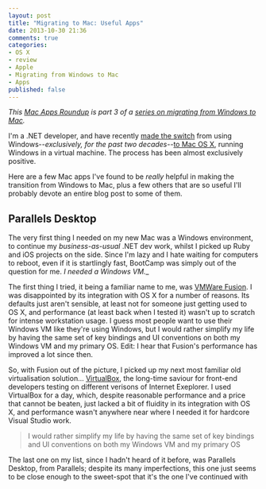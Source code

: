 ```yaml
---
layout: post
title: "Migrating to Mac: Useful Apps"
date: 2013-10-30 21:36
comments: true
categories:
- OS X
- review
- Apple
- Migrating from Windows to Mac
- Apps
published: false
---
```

_This [Mac Apps Roundup]() is part 3 of a [series on migrating from Windows to Mac](/blog/series#migrating-from-windows-to-mac)._

I'm a .NET developer, and have recently [made the switch](/blog/2013/10/18/migrating-to-macbook-review) from using Windows--_exclusively, for the past two decades--_[to Mac OS X](/blog/2013/10/20/migrating-to-os-x-review), running Windows in a virtual machine. The process has been almost exclusively positive.

Here are a few Mac apps I've found to be _really_ helpful in making the transition from Windows to Mac, plus a few others that are so useful I'll probably devote an entire blog post to some of them.

## Parallels Desktop

The very first thing I needed on my new Mac was a Windows environment, to continue my _business-as-usual_ .NET dev work, whilst I picked up Ruby and iOS projects on the side. Since I'm lazy and I hate waiting for computers to reboot, even if it is startlingly fast, BootCamp was simply out of the question for me. _I needed a Windows VM.__

The first thing I tried, it being a familiar name to me, was [VMWare Fusion](http://www.vmware.com/uk/products/fusion/). I was disappointed by its integration with OS X for a number of reasons. Its defaults just aren't sensible, at least not for someone just getting used to OS X, and performance (at least back when I tested it) wasn't up to scratch for intense workstation usage. I guess most people want to use their Windows VM like they're using Windows, but I would rather simplify my life by having the same set of key bindings and UI conventions on both my Windows VM and my primary OS. Edit: I hear that Fusion's performance has improved a lot since then.

So, with Fusion out of the picture, I picked up my next most familiar old virtualisation solution... [VirtualBox](https://www.virtualbox.org/), the long-time saviour for front-end developers testing on different verisons of Internet Exeplorer. I used VirtualBox for a day, which, despite reasonable performance and a price that cannot be beaten, just lacked a bit of fluidity in its integration with OS X, and performance wasn't anywhere near where I needed it for hardcore Visual Studio work.

>I would rather simplify my life by having the same set of key bindings and UI conventions on both my Windows VM and my primary OS

The last one on my list, since I hadn't heard of it before, was Parallels Desktop, from Parallels; despite its many imperfections, this one just seems to be close enough to the sweet-spot that it's the one I've continued with
